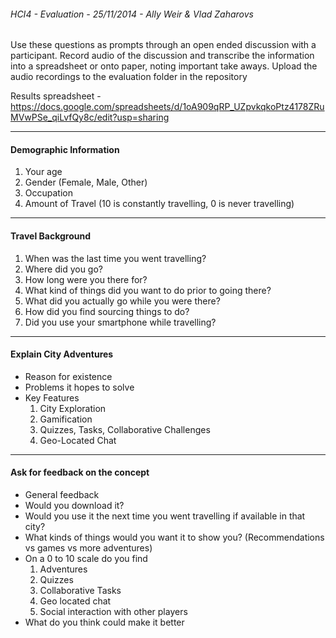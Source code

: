 ###### HCI4 - Evaluation - 25/11/2014 - Ally Weir & Vlad Zaharovs

Use these questions as prompts through an open ended discussion with a participant. Record audio of the discussion and transcribe the information into a spreadsheet or onto paper, noting important take aways. Upload the audio recordings to the evaluation folder in the repository

Results spreadsheet - https://docs.google.com/spreadsheets/d/1oA909qRP_UZpvkqkoPtz4178ZRuMVwPSe_qiLvfQy8c/edit?usp=sharing

----
#### Demographic Information
1. Your age
2. Gender (Female, Male, Other)
3. Occupation
4. Amount of Travel (10 is constantly travelling, 0 is never travelling)
----
#### Travel Background
1. When was the last time you went travelling?
2. Where did you go?
3. How long were you there for?
4. What kind of things did you want to do prior to going there?
5. What did you actually go while you were there?
6. How did you find sourcing things to do?
7. Did you use your smartphone while travelling?
----
#### Explain City Adventures
- Reason for existence
- Problems it hopes to solve
- Key Features
	1. City Exploration
	2. Gamification
	3. Quizzes, Tasks, Collaborative Challenges
	4. Geo-Located Chat
----
#### Ask for feedback on the concept
- General feedback
- Would you download it?
- Would you use it the next time you went travelling if available in that city?
- What kinds of things would you want it to show you? (Recommendations vs games vs more adventures)
- On a 0 to 10 scale do you find
	1. Adventures
	2. Quizzes
	3. Collaborative Tasks
	4. Geo located chat
	5. Social interaction with other players
- What do you think could make it better
